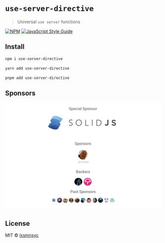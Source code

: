 # `use-server-directive`

> Universal `use server` functions

[![NPM](https://img.shields.io/npm/v/use-server-directive.svg)](https://www.npmjs.com/package/use-server-directive) [![JavaScript Style Guide](https://badgen.net/badge/code%20style/airbnb/ff5a5f?icon=airbnb)](https://github.com/airbnb/javascript)

## Install

```bash
npm i use-server-directive
```

```bash
yarn add use-server-directive
```

```bash
pnpm add use-server-directive
```

## Sponsors

![Sponsors](https://github.com/lxsmnsyc/sponsors/blob/main/sponsors.svg?raw=true)

## License

MIT © [lxsmnsyc](https://github.com/lxsmnsyc)
